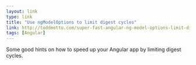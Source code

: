 ```yaml
---
layout: link
type: link
title: "Use ngModelOptions to limit digest cycles"
link: http://toddmotto.com/super-fast-angular-ng-model-options-limit-digest-cycles
tags: [Angular]
---
```

Some good hints on how to speed up your Angular app by limiting digest cycles.